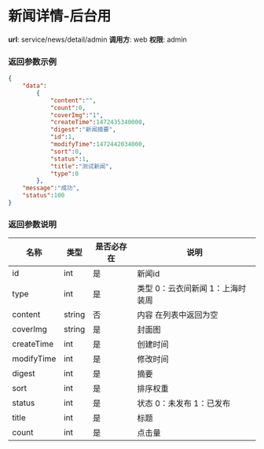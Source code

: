 新闻详情-后台用
=======

**url**: service/news/detail/admin
**调用方**: web
**权限**: admin

### 返回参数示例

```json
{
	"data":
		{
			"content":"",
			"count":0,
			"coverImg":"1",
			"createTime":1472435340000,
			"digest":"新闻摘要",
			"id":1,
			"modifyTime":1472442034000,
			"sort":0,
			"status":1,
			"title":"测试新闻",
			"type":0
		},
	"message":"成功",
	"status":100
}
```
### 返回参数说明
|    名称   |  类型  | 是否必存在 |                  说明                  |
|-----------|--------|------------|----------------------------------------|
| id        | int    | 是         |新闻id								   |
| type      | int    | 是         |类型		0：云衣间新闻 1：上海时装周	   |
| content   | string | 否         |内容	  在列表中返回为空 				   |
| coverImg  | string | 是         |封面图 								   |	
| createTime| int	 | 是         |创建时间								   |
| modifyTime| int    | 是         |修改时间								   |	
| digest    | int    | 是         |摘要									   |
| sort      | int    | 是         |排序权重								   |	
| status    | int    | 是         |状态 0：未发布 1：已发布				   |
| title     | int    | 是         |标题     							   |	
| count     | int    | 是         |点击量								   |				
			 
